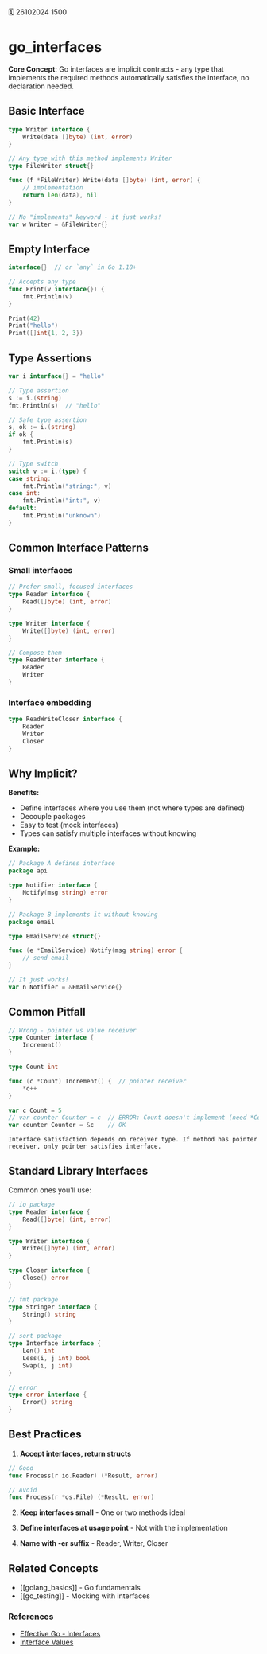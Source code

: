 🗓️ 26102024 1500

# go_interfaces

**Core Concept**: Go interfaces are implicit contracts - any type that implements the required methods automatically satisfies the interface, no declaration needed.

## Basic Interface

```go
type Writer interface {
    Write(data []byte) (int, error)
}

// Any type with this method implements Writer
type FileWriter struct{}

func (f *FileWriter) Write(data []byte) (int, error) {
    // implementation
    return len(data), nil
}

// No "implements" keyword - it just works!
var w Writer = &FileWriter{}
```

## Empty Interface

```go
interface{}  // or `any` in Go 1.18+

// Accepts any type
func Print(v interface{}) {
    fmt.Println(v)
}

Print(42)
Print("hello")
Print([]int{1, 2, 3})
```

## Type Assertions

```go
var i interface{} = "hello"

// Type assertion
s := i.(string)
fmt.Println(s)  // "hello"

// Safe type assertion
s, ok := i.(string)
if ok {
    fmt.Println(s)
}

// Type switch
switch v := i.(type) {
case string:
    fmt.Println("string:", v)
case int:
    fmt.Println("int:", v)
default:
    fmt.Println("unknown")
}
```

## Common Interface Patterns

### Small interfaces
```go
// Prefer small, focused interfaces
type Reader interface {
    Read([]byte) (int, error)
}

type Writer interface {
    Write([]byte) (int, error)
}

// Compose them
type ReadWriter interface {
    Reader
    Writer
}
```

### Interface embedding
```go
type ReadWriteCloser interface {
    Reader
    Writer
    Closer
}
```

## Why Implicit?

**Benefits:**
- Define interfaces where you use them (not where types are defined)
- Decouple packages
- Easy to test (mock interfaces)
- Types can satisfy multiple interfaces without knowing

**Example:**
```go
// Package A defines interface
package api

type Notifier interface {
    Notify(msg string) error
}

// Package B implements it without knowing
package email

type EmailService struct{}

func (e *EmailService) Notify(msg string) error {
    // send email
}

// It just works!
var n Notifier = &EmailService{}
```

## Common Pitfall

```go
// Wrong - pointer vs value receiver
type Counter interface {
    Increment()
}

type Count int

func (c *Count) Increment() {  // pointer receiver
    *c++
}

var c Count = 5
// var counter Counter = c  // ERROR: Count doesn't implement (need *Count)
var counter Counter = &c    // OK
```

```ad-warning
Interface satisfaction depends on receiver type. If method has pointer receiver, only pointer satisfies interface.
```

## Standard Library Interfaces

Common ones you'll use:

```go
// io package
type Reader interface {
    Read([]byte) (int, error)
}

type Writer interface {
    Write([]byte) (int, error)
}

type Closer interface {
    Close() error
}

// fmt package
type Stringer interface {
    String() string
}

// sort package
type Interface interface {
    Len() int
    Less(i, j int) bool
    Swap(i, j int)
}

// error
type error interface {
    Error() string
}
```

## Best Practices

1. **Accept interfaces, return structs**
```go
// Good
func Process(r io.Reader) (*Result, error)

// Avoid
func Process(r *os.File) (*Result, error)
```

2. **Keep interfaces small** - One or two methods ideal

3. **Define interfaces at usage point** - Not with the implementation

4. **Name with -er suffix** - Reader, Writer, Closer

## Related Concepts

- [[golang_basics]] - Go fundamentals
- [[go_testing]] - Mocking with interfaces

### References

- [Effective Go - Interfaces](https://go.dev/doc/effective_go#interfaces)
- [Interface Values](https://go.dev/blog/laws-of-reflection)

